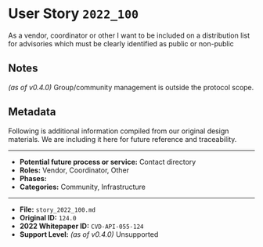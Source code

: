 
# User Story `2022_100` #

<!-- story-start -->As a vendor, coordinator or other I want to be included on a distribution list for advisories which must be clearly identified as public or non-public<!-- story-end -->

## Notes ##

*(as of v0.4.0)*
Group/community management is outside the protocol scope.

## Metadata ##

Following is additional information compiled from our original design materials.
We are including it here for future reference and traceability.

---

- **Potential future process or service:** Contact directory
- **Roles:** Vendor, Coordinator, Other
- **Phases:**
- **Categories:** Community, Infrastructure

---

- **File:** `story_2022_100.md`
- **Original ID:** `124.0`
- **2022 Whitepaper ID:** `CVD-API-055-124`
- **Support Level:** *(as of v0.4.0)* Unsupported
